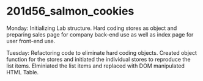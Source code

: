 # 201d56_salmon_cookies

Monday: Initializing Lab structure. Hard coding stores as object and preparing sales page for company back-end use as well as index page for user front-end use. 

Tuesday: Refactoring code to eliminate hard coding objects. Created object function for the stores and initiated the individual stores to reproduce the list items. Elminiated the list items and replaced with DOM manipulated HTML Table. 